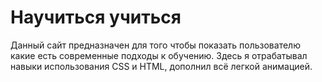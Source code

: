 # Научиться учиться
Данный сайт предназначен для того чтобы показать пользователю какие есть современные подходы к обучению. Здесь я отрабатывал навыки использования CSS и HTML, дополнил всё легкой анимацией.
